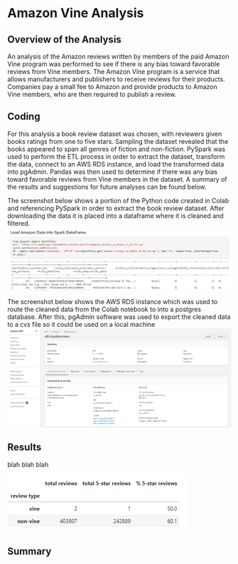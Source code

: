 # Amazon Vine Analysis
## Overview of the Analysis
An analysis of the Amazon reviews written by members of the paid Amazon Vine program was performed to see if there is any bias toward favorable reviews from Vine members. The Amazon Vine program is a service that allows manufacturers and publishers to receive reviews for their products. Companies pay a small fee to Amazon and provide products to Amazon Vine members, who are then required to publish a review.

## Coding
For this analysis a book review dataset was chosen, with reviewers given books ratings from one to five stars.  Sampling the dataset revealed that the books appeared to span all genres of fiction and non-fiction.  PySpark was used to perform the ETL process in order to extract the dataset, transform the data, connect to an AWS RDS instance, and load the transformed data into pgAdmin. Pandas was then used to determine if there was any bias toward favorable reviews from Vine members in the dataset. A summary of the results and suggestions for future analyses can be found below.

The screenshot below shows a portion of the Python code created in Colab and referencing PySpark in order to extract the book review dataset.  After downloading the data it is placed into a dataframe where it is cleaned and filtered.  
![vine...](screenshots/vine_review2.png)

The screenshot below shows the AWS RDS instance which was used to route the cleaned data from the Colab notebook to into a postgres database.  After this, pgAdmin software was used to export the cleaned data to a cvs file so it could be used on a local machine
![vine..](screenshots/vine_review1.png)


## Results
blah blah blah

![](screenshots/vine_review3.png)

## Summary
 


